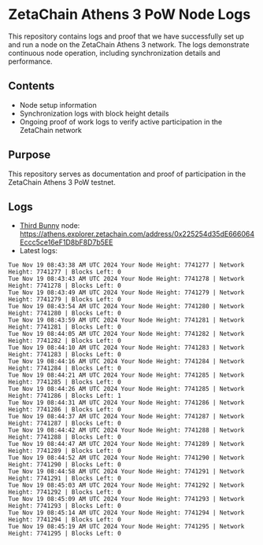 # ZetaChain Athens 3 PoW Node Logs
This repository contains logs and proof that we have successfully set up and run a node on the ZetaChain Athens 3 network. The logs demonstrate continuous node operation, including synchronization details and performance.

## Contents
- Node setup information
- Synchronization logs with block height details
- Ongoing proof of work logs to verify active participation in the ZetaChain network

## Purpose
This repository serves as documentation and proof of participation in the ZetaChain Athens 3 PoW testnet.

## Logs

- [Third Bunny](https://thirdbunny.xyz/) node: https://athens.explorer.zetachain.com/address/0x225254d35dE666064Eccc5ce16eF1D8bF8D7b5EE
- Latest logs:
```
Tue Nov 19 08:43:38 AM UTC 2024 Your Node Height: 7741277 | Network Height: 7741277 | Blocks Left: 0
Tue Nov 19 08:43:43 AM UTC 2024 Your Node Height: 7741278 | Network Height: 7741278 | Blocks Left: 0
Tue Nov 19 08:43:49 AM UTC 2024 Your Node Height: 7741279 | Network Height: 7741279 | Blocks Left: 0
Tue Nov 19 08:43:54 AM UTC 2024 Your Node Height: 7741280 | Network Height: 7741280 | Blocks Left: 0
Tue Nov 19 08:43:59 AM UTC 2024 Your Node Height: 7741281 | Network Height: 7741281 | Blocks Left: 0
Tue Nov 19 08:44:05 AM UTC 2024 Your Node Height: 7741282 | Network Height: 7741282 | Blocks Left: 0
Tue Nov 19 08:44:10 AM UTC 2024 Your Node Height: 7741283 | Network Height: 7741283 | Blocks Left: 0
Tue Nov 19 08:44:16 AM UTC 2024 Your Node Height: 7741284 | Network Height: 7741284 | Blocks Left: 0
Tue Nov 19 08:44:21 AM UTC 2024 Your Node Height: 7741285 | Network Height: 7741285 | Blocks Left: 0
Tue Nov 19 08:44:26 AM UTC 2024 Your Node Height: 7741285 | Network Height: 7741286 | Blocks Left: 1
Tue Nov 19 08:44:31 AM UTC 2024 Your Node Height: 7741286 | Network Height: 7741286 | Blocks Left: 0
Tue Nov 19 08:44:37 AM UTC 2024 Your Node Height: 7741287 | Network Height: 7741287 | Blocks Left: 0
Tue Nov 19 08:44:42 AM UTC 2024 Your Node Height: 7741288 | Network Height: 7741288 | Blocks Left: 0
Tue Nov 19 08:44:47 AM UTC 2024 Your Node Height: 7741289 | Network Height: 7741289 | Blocks Left: 0
Tue Nov 19 08:44:52 AM UTC 2024 Your Node Height: 7741290 | Network Height: 7741290 | Blocks Left: 0
Tue Nov 19 08:44:58 AM UTC 2024 Your Node Height: 7741291 | Network Height: 7741291 | Blocks Left: 0
Tue Nov 19 08:45:03 AM UTC 2024 Your Node Height: 7741292 | Network Height: 7741292 | Blocks Left: 0
Tue Nov 19 08:45:09 AM UTC 2024 Your Node Height: 7741293 | Network Height: 7741293 | Blocks Left: 0
Tue Nov 19 08:45:14 AM UTC 2024 Your Node Height: 7741294 | Network Height: 7741294 | Blocks Left: 0
Tue Nov 19 08:45:19 AM UTC 2024 Your Node Height: 7741295 | Network Height: 7741295 | Blocks Left: 0
```
